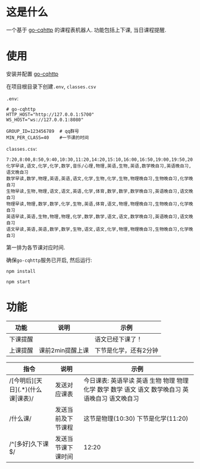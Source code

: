 # 这是什么

一个基于 [go-cqhttp](https://github.com/Mrs4s/go-cqhttp) 的课程表机器人. 功能包括上下课, 当日课程提醒.

# 使用

安装并配置 [go-cqhttp](https://github.com/Mrs4s/go-cqhttp) 

在项目根目录下创建`.env`, `classes.csv`

`.env`:
```
# go-cqhttp
HTTP_HOST="http://127.0.0.1:5700"
WS_HOST="ws://127.0.0.1:8080"

GROUP_ID=123456789  # qq群号
MIN_PER_CLASS=40    #一节课的时间
```

`classes.csv`:
```
7:20,8:00,8:50,9:40,10:30,11:20,14:20,15:10,16:00,16:50,19:00,19:50,20:40
化学早读,语文,化学,化学,数学,音乐/心理,物理,英语,生物,英语,数学晚自习,英语晚自习,语文晚自习
数学早读,数学,物理,英语,英语,语文,化学,生物,化学,生物,物理晚自习,生物晚自习,化学晚自习
生物早读,生物,物理,语文,语文,英语,化学,体育,数学,数学,数学晚自习,英语晚自习,语文晚自习
物理早读,物理,数学,数学,化学,生物,英语,体育,语文,物理,物理晚自习,生物晚自习,化学晚自习
英语早读,英语,生物,物理,物理,化学,数学,数学,语文,语文,数学晚自习,英语晚自习,语文晚自习
语文早读,英语,英语,数学,数学,生物,语文,语文,化学,物理,物理晚自习,生物晚自习,化学晚自习
```

第一排为各节课对应时间.

确保`go-cqhttp`服务已开启, 然后运行:
```
npm install
```
```
npm start
```

# 功能

|  功能   | 说明  | 示例 |
|  ----   | ----  | ---- |
|  下课提醒 | | 语文已经下课了！|
| 上课提醒 | 课前2min提醒上课|下节是化学，还有2分钟|

|  指令   | 说明  | 示例 |
|  ----   | ----  | ---- |
| /\[今明后\]\[天日\](.*)(什么课\|课表)/ | 发送对应课表 | 今日课表: 英语早读 英语 生物 物理 物理 化学 数学 数学 语文 语文 数学晚自习 英语晚自习 语文晚自习 |
| /什么课/  | 发送当前及下节课程 | 这节是物理(10:30) 下节是化学(11:20)
| /^[多好]久下课$/ | 发送当节课下课时间|12:20|
